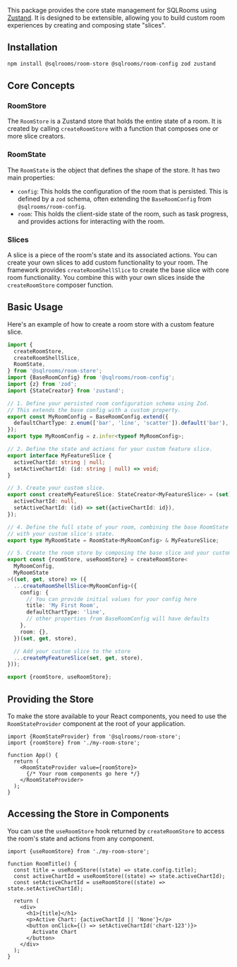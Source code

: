 This package provides the core state management for SQLRooms using [Zustand](https://github.com/pmndrs/zustand). It is designed to be extensible, allowing you to build custom room experiences by creating and composing state "slices".

## Installation

```bash
npm install @sqlrooms/room-store @sqlrooms/room-config zod zustand
```

## Core Concepts

### RoomStore

The `RoomStore` is a Zustand store that holds the entire state of a room. It is created by calling `createRoomStore` with a function that composes one or more slice creators.

### RoomState

The `RoomState` is the object that defines the shape of the store. It has two main properties:

- `config`: This holds the configuration of the room that is persisted. This is defined by a `zod` schema, often extending the `BaseRoomConfig` from `@sqlrooms/room-config`.
- `room`: This holds the client-side state of the room, such as task progress, and provides actions for interacting with the room.

### Slices

A slice is a piece of the room's state and its associated actions. You can create your own slices to add custom functionality to your room. The framework provides `createRoomShellSlice` to create the base slice with core room functionality. You combine this with your own slices inside the `createRoomStore` composer function.

## Basic Usage

Here's an example of how to create a room store with a custom feature slice.

```typescript
import {
  createRoomStore,
  createRoomShellSlice,
  RoomState,
} from '@sqlrooms/room-store';
import {BaseRoomConfig} from '@sqlrooms/room-config';
import {z} from 'zod';
import {StateCreator} from 'zustand';

// 1. Define your persisted room configuration schema using Zod.
// This extends the base config with a custom property.
export const MyRoomConfig = BaseRoomConfig.extend({
  defaultChartType: z.enum(['bar', 'line', 'scatter']).default('bar'),
});
export type MyRoomConfig = z.infer<typeof MyRoomConfig>;

// 2. Define the state and actions for your custom feature slice.
export interface MyFeatureSlice {
  activeChartId: string | null;
  setActiveChartId: (id: string | null) => void;
}

// 3. Create your custom slice.
export const createMyFeatureSlice: StateCreator<MyFeatureSlice> = (set) => ({
  activeChartId: null,
  setActiveChartId: (id) => set({activeChartId: id}),
});

// 4. Define the full state of your room, combining the base RoomState
// with your custom slice's state.
export type MyRoomState = RoomState<MyRoomConfig> & MyFeatureSlice;

// 5. Create the room store by composing the base slice and your custom slice.
export const {roomStore, useRoomStore} = createRoomStore<
  MyRoomConfig,
  MyRoomState
>((set, get, store) => ({
  ...createRoomShellSlice<MyRoomConfig>({
    config: {
      // You can provide initial values for your config here
      title: 'My First Room',
      defaultChartType: 'line',
      // other properties from BaseRoomConfig will have defaults
    },
    room: {},
  })(set, get, store),

  // Add your custom slice to the store
  ...createMyFeatureSlice(set, get, store),
}));

export {roomStore, useRoomStore};
```

## Providing the Store

To make the store available to your React components, you need to use the `RoomStateProvider` component at the root of your application.

```tsx
import {RoomStateProvider} from '@sqlrooms/room-store';
import {roomStore} from './my-room-store';

function App() {
  return (
    <RoomStateProvider value={roomStore}>
      {/* Your room components go here */}
    </RoomStateProvider>
  );
}
```

## Accessing the Store in Components

You can use the `useRoomStore` hook returned by `createRoomStore` to access the room's state and actions from any component.

```tsx
import {useRoomStore} from './my-room-store';

function RoomTitle() {
  const title = useRoomStore((state) => state.config.title);
  const activeChartId = useRoomStore((state) => state.activeChartId);
  const setActiveChartId = useRoomStore((state) => state.setActiveChartId);

  return (
    <div>
      <h1>{title}</h1>
      <p>Active Chart: {activeChartId || 'None'}</p>
      <button onClick={() => setActiveChartId('chart-123')}>
        Activate Chart
      </button>
    </div>
  );
}
```
